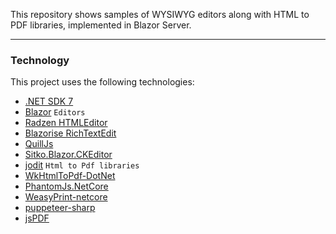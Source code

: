 This repository shows samples of WYSIWYG editors along with HTML to PDF libraries, implemented in Blazor Server.

---
### Technology

This project uses the following technologies:

- [.NET SDK 7](https://dotnet.microsoft.com/download/dotnet-core/7.0)
- [Blazor](https://dotnet.microsoft.com/apps/aspnet/web-apps/blazor)
```Editors```
- [Radzen HTMLEditor](https://next.radzen.com/)
- [Blazorise RichTextEdit](https://blazorise.com/)
- [QuillJs](https://github.com/quilljs/quill)
- [ Sitko.Blazor.CKEditor
](https://github.com/sitkoru/Sitko.Blazor.CKEditor)
- [jodit](https://github.com/xdan/jodit)
```Html to Pdf libraries```
- [WkHtmlToPdf-DotNet](https://github.com/HakanL/WkHtmlToPdf-DotNet)
- [PhantomJs.NetCore](https://github.com/TheSalarKhan/PhantomJs.NetCore)
- [ WeasyPrint-netcore
](https://github.com/balbarak/WeasyPrint-netcore)
- [puppeteer-sharp](https://github.com/hardkoded/puppeteer-sharp)
- [jsPDF](https://github.com/parallax/jsPDF)